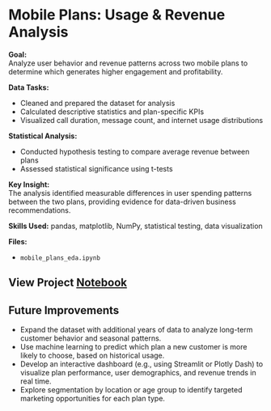 # Mobile Plans: Usage & Revenue Analysis  

**Goal:**  
Analyze user behavior and revenue patterns across two mobile plans to determine which generates higher engagement and profitability.  

**Data Tasks:**  
- Cleaned and prepared the dataset for analysis  
- Calculated descriptive statistics and plan-specific KPIs  
- Visualized call duration, message count, and internet usage distributions  

**Statistical Analysis:**  
- Conducted hypothesis testing to compare average revenue between plans  
- Assessed statistical significance using t-tests  

**Key Insight:**  
The analysis identified measurable differences in user spending patterns between the two plans, providing evidence for data-driven business recommendations.  

**Skills Used:** pandas, matplotlib, NumPy, statistical testing, data visualization  

**Files:**  
- `mobile_plans_eda.ipynb`

## View Project [Notebook](https://github.com/HyrumDev94/Data_projects_TripleTen/blob/main/mobile_plans_eda/f95e0262-f610-4e6b-9daa-f66d08cb72c1.ipynb)

## Future Improvements

- Expand the dataset with additional years of data to analyze long-term customer behavior and seasonal patterns.  
- Use machine learning to predict which plan a new customer is more likely to choose, based on historical usage.  
- Develop an interactive dashboard (e.g., using Streamlit or Plotly Dash) to visualize plan performance, user demographics, and revenue trends in real time.  
- Explore segmentation by location or age group to identify targeted marketing opportunities for each plan type.
